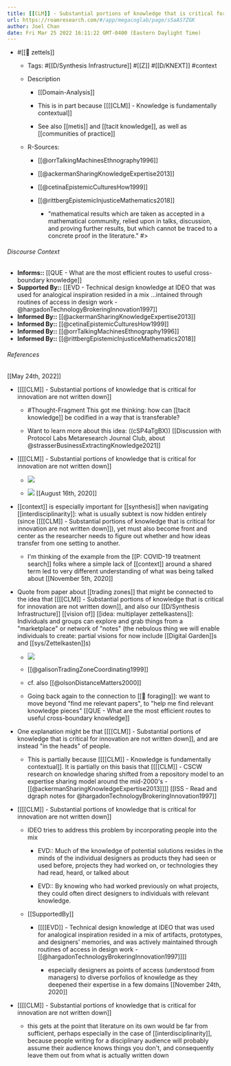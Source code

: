 ```yaml
---
title: [[CLM]] - Substantial portions of knowledge that is critical for innovation are not written down
url: https://roamresearch.com/#/app/megacoglab/page/sSaAS7ZGK
author: Joel Chan
date: Fri Mar 25 2022 16:11:22 GMT-0400 (Eastern Daylight Time)
---
```


- #[[🌲 zettels]]

    - Tags: #[[D/Synthesis Infrastructure]] #[[Z]] #[[D/KNEXT]] #context

    - Description

        - [[Domain-Analysis]]

        - This is in part because [[[[CLM]] - Knowledge is fundamentally contextual]]

        - See also [[metis]] and [[tacit knowledge]], as well as [[communities of practice]]

    - R-Sources:

        - [[@orrTalkingMachinesEthnography1996]]

        - [[@ackermanSharingKnowledgeExpertise2013]]

        - [[@cetinaEpistemicCulturesHow1999]]

        - [[@rittbergEpistemicInjusticeMathematics2018]]

            - "mathematical results which are taken as accepted in a mathematical community, relied upon in talks, discussion, and proving further results, but which cannot be traced to a concrete proof in the literature." #>

###### Discourse Context

- **Informs::** [[QUE - What are the most efficient routes to useful cross-boundary knowledge]]
- **Supported By::** [[EVD - Technical design knowledge at IDEO that was used for analogical inspiration resided in a mix ...intained through routines of access in design work - @hargadonTechnologyBrokeringInnovation1997]]
- **Informed By::** [[@ackermanSharingKnowledgeExpertise2013]]
- **Informed By::** [[@cetinaEpistemicCulturesHow1999]]
- **Informed By::** [[@orrTalkingMachinesEthnography1996]]
- **Informed By::** [[@rittbergEpistemicInjusticeMathematics2018]]

###### References

[[May 24th, 2022]]

- [[[[CLM]] - Substantial portions of knowledge that is critical for innovation are not written down]]

    - #Thought-Fragment This got me thinking: how can [[tacit knowledge]] be codified in a way that is transferable?

    - Want to learn more about this idea: ((cSP4aTgBX))
[[Discussion with Protocol Labs Metaresearch Journal Club, about @strasserBusinessExtractingKnowledge2021]]

- [[[[CLM]] - Substantial portions of knowledge that is critical for innovation are not written down]]

    - ![](https://firebasestorage.googleapis.com/v0/b/firescript-577a2.appspot.com/o/imgs%2Fapp%2Fmegacoglab%2FyJdauA1C7B.png?alt=media&token=ffaf9165-2e57-4ca5-a8fc-1f8c12eeaa25)

    - ![](https://firebasestorage.googleapis.com/v0/b/firescript-577a2.appspot.com/o/imgs%2Fapp%2Fmegacoglab%2F37YfB0QYOP.png?alt=media&token=06d59a26-3b02-47fb-b4c1-9ddcb17125f2)
[[August 16th, 2020]]

- [[context]] is especially important for [[synthesis]] when navigating [[interdisciplinarity]]: what is usually subtext is now hidden entirely (since [[[[CLM]] - Substantial portions of knowledge that is critical for innovation are not written down]]), yet must also become front and center as the researcher needs to figure out whether and how ideas transfer from one setting to another.

    - I'm thinking of the example from the [[P: COVID-19 treatment search]] folks where a simple lack of [[context]] around a shared term led to very different understanding of what was being talked about
[[November 5th, 2020]]

- Quote from paper about [[trading zones]] that might be connected to the idea that [[[[CLM]] - Substantial portions of knowledge that is critical for innovation are not written down]], and also our [[D/Synthesis Infrastructure]] [[vision of]] [[idea: multiplayer zettelkastens]]: Individuals and groups can explore and grab things from a "marketplace" or network of "notes" (the nebulous thing we will enable individuals to create: partial visions for now include [[Digital Garden]]s and [[sys/Zettelkasten]]s)

    - ![](https://firebasestorage.googleapis.com/v0/b/firescript-577a2.appspot.com/o/imgs%2Fapp%2Fmegacoglab%2FpG-azmbr1G.png?alt=media&token=b041337e-3f89-4b71-920e-447944b4b44b)

    - [[@galisonTradingZoneCoordinating1999]]

    - cf. also [[@olsonDistanceMatters2000]]

    - Going back again to the connection to [[🧱 foraging]]: we want to move beyond "find me relevant papers", to "help me find relevant knowledge pieces"
[[QUE - What are the most efficient routes to useful cross-boundary knowledge]]

- One explanation might be that [[[[CLM]] - Substantial portions of knowledge that is critical for innovation are not written down]], and are instead "in the heads" of people.

    - This is partially because [[[[CLM]] - Knowledge is fundamentally contextual]]. It is partially on this basis that [[[[CLM]] - CSCW research on knowledge sharing shifted from a repository model to an expertise sharing model around the mid-2000's - [[@ackermanSharingKnowledgeExpertise2013]]]]
[[ISS - Read and dgraph notes for @hargadonTechnologyBrokeringInnovation1997]]

- [[[[CLM]] - Substantial portions of knowledge that is critical for innovation are not written down]]

    - IDEO tries to address this problem by incorporating people into the mix

        - EVD:: Much of the knowledge of potential solutions resides in the minds of the individual designers as products they had seen or used before, projects they had worked on, or technologies they had read, heard, or talked about

        - EVD:: By knowing who had worked previously on what projects, they could often direct designers to individuals with relevant knowledge.

    - [[SupportedBy]]

        - [[[[EVD]] - Technical design knowledge at IDEO that was used for analogical inspiration resided in a mix of artifacts, prototypes, and designers' memories, and was actively maintained through routines of access in design work - [[@hargadonTechnologyBrokeringInnovation1997]]]]

            - especially designers as points of access (understood from managers) to diverse porfolios of knowledge as they deepened their expertise in a few domains
[[November 24th, 2020]]

- [[[[CLM]] - Substantial portions of knowledge that is critical for innovation are not written down]]

    - this gets at the point that literature on its own would be far from sufficient, perhaps especially in the case of [[interdisciplinarity]], because people writing for a disciplinary audience will probably assume their audience knows things you don't, and consequently leave them out from what is actually written down
